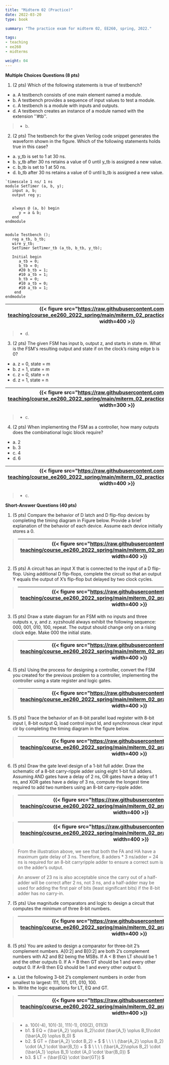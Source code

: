 ```yaml
---
title: "Midterm 02 (Practice)"
date: 2022-03-20
type: book

summary: "The practice exam for midterm 02, EE260, spring, 2022."

tags:
- teaching
- ee260
- midterms

weight: 04
---
```


**Multiple Choices Questions (8 pts)**

1) (2 pts) Which of the following statements is true of testbench?
 - a. A testbench consists of one main element named a module.
 - b. A testbench provides a sequence of input values to test a module.
 - c. A testbench is a module with inputs and outputs.
 - d. A testbench creates an instance of a module named with the extension
   ''#tb''.

> - b.

2) (2 pts) The testbench for the given Verilog code snippet generates the waveform shown in the figure. Which of the following statements holds true in this case?
 - a. y_tb is set to 1 at 30 ns.
 - b. y_tb after 30 ns retains a value of 0 until y_tb is assigned a new value.
 - c. b_tb is set to 1 at 50 ns.
 - d. b_tb after 30 ns retains a value of 0 until b_tb is assigned a new value.

```
`timescale 1 ns/ 1 ns
module SetTimer (a, b, y);
   input a, b; 
   output reg y;


   always @ (a, b) begin
      y = a & b;
   end
endmodule


module Testbench ();
   reg a_tb, b_tb;
   wire y_tb;
   SetTimer SetTimer_tb (a_tb, b_tb, y_tb);
 
   Initial begin
      a_tb = 0;
      b_tb = 0;
      #20 b_tb = 1;
      #10 a_tb = 1;
      b_tb = 0;
      #10 a_tb = 0;
      #10 a_tb = 1;
    end
endmodule
```

| {{< figure src="https://raw.githubusercontent.com/gustybear-teaching/course_ee260_2022_spring/main/miterm_02_practice/images/problem_2.png" width=400 >}} |
| -- |

> - d.

3) (2 pts) The given FSM has input b, output z, and starts in state m. What is the FSM's resulting output and state if on the clock’s rising edge b is 0?
 - a. z = 0, state = m
 - b. z = 1, state = m
 - c. z = 0, state = n
 - d. z = 1, state = n

| {{< figure src="https://raw.githubusercontent.com/gustybear-teaching/course_ee260_2022_spring/main/miterm_02_practice/images/problem_3.png" width=300 >}} |
| -- |

> - c.

4) (2 pts) When implementing the FSM as a controller, how many outputs does the combinational logic block require?
 - a. 2
 - b. 3
 - c. 4
 - d. 6

| {{< figure src="https://raw.githubusercontent.com/gustybear-teaching/course_ee260_2022_spring/main/miterm_02_practice/images/problem_4.png" width=400 >}} |
| -- |

> - c.

**Short-Answer Questions (40 pts)**

1) (5 pts) Compare the behavior of D latch and D flip-flop devices by completing the timing diagram in Figure below. Provide a brief explanation of the behavior of each device. Assume each device initially stores a 0.

> | {{< figure src="https://raw.githubusercontent.com/gustybear-teaching/course_ee260_2022_spring/main/miterm_02_practice/images/solution_1.png" width=400 >}} |
> | -- |

2) (5 pts) A circuit has an input X that is connected to the input of a D flip-flop. Using additional D flip-flops, complete the circuit so that an output Y equals the output of X’s flip-flop but delayed by two clock cycles. 

> | {{< figure src="https://raw.githubusercontent.com/gustybear-teaching/course_ee260_2022_spring/main/miterm_02_practice/images/solution_2.png" width=400 >}} |
> | -- |

3) (5 pts) Draw a state diagram for an FSM with no inputs and three outputs x, y, and z. xyzshould always exhibit the following sequence: 000, 001, 010, 100, repeat. The output should change only on a rising clock edge. Make 000 the initial state.

> | {{< figure src="https://raw.githubusercontent.com/gustybear-teaching/course_ee260_2022_spring/main/miterm_02_practice/images/solution_4.png" width=400 >}} |
> | -- |

4) (5 pts) Using the process for designing a controller, convert the FSM you created for the previous problem to a controller, implementing the controller using a state register and logic gates.

> | {{< figure src="https://raw.githubusercontent.com/gustybear-teaching/course_ee260_2022_spring/main/miterm_02_practice/images/solution_5.png" width=400 >}} |
> | -- |

5) (5 pts) Trace the behavior of an 8-bit parallel load register with 8-bit input I, 8-bit output Q, load control input ld, and synchronous clear input clr by completing the timing diagram in the figure below.

> | {{< figure src="https://raw.githubusercontent.com/gustybear-teaching/course_ee260_2022_spring/main/miterm_02_practice/images/solution_6.png" width=400 >}} |
> | -- |

6) (5 pts) Draw the gate level design of a 1-bit full adder. Draw the schematic of a 8-bit carry-ripple adder using eight 1-bit full adders. Assuming AND gates have a delay of 2 ns, OR gates have a delay of 1 ns, and XOR gates have a delay of 3 ns, compute the longest time required to add two numbers using an 8-bit carry-ripple adder.

> | {{< figure src="https://raw.githubusercontent.com/gustybear-teaching/course_ee260_2022_spring/main/miterm_02_practice/images/solution_7a.png" width=400 >}} |
> | -- |

> | {{< figure src="https://raw.githubusercontent.com/gustybear-teaching/course_ee260_2022_spring/main/miterm_02_practice/images/solution_7b.png" width=400 >}} |
> | -- |

> From the illustration above, we see that both the FA and HA have a maximum gate delay of 3 ns. Therefore, 8 adders * 3 ns/adder = 24 ns is required for an 8-bit carryripple adder to ensure a correct sum is on the adder’s output. 

> An answer of 23 ns is also acceptable since the carry out of a half-adder will be correct after 2 ns, not 3 ns, and a half-adder may be used for adding the first pair of bits (least significant bits) if the 8-bit adder has no carry-in.

7) (5 pts) Use magnitude comparators and logic to design a circuit that computes the minimum of three 8-bit numbers.

> | {{< figure src="https://raw.githubusercontent.com/gustybear-teaching/course_ee260_2022_spring/main/miterm_02_practice/images/solution_8.png" width=400 >}} |
> | -- |

8) (5 pts) You are asked to design a comparator for three-bit 2’s complement numbers. A[0:2] and B[0:2] are both 2’s complement numbers with A2 and B2 being the MSBs. If A < B then LT should be 1 and the other outputs 0. If A > B then GT should be 1 and every other output 0. If A=B then EQ should be 1 and every other output 0.  

- a.	List the following 3-bit 2’s complement numbers in order from smallest to largest: 111, 101, 011, 010, 100.
- b.	Write the logic equations for LT, EQ and GT. 

> | {{< figure src="https://raw.githubusercontent.com/gustybear-teaching/course_ee260_2022_spring/main/miterm_02_practice/images/problem_9.png" width=400 >}} |
> | -- |

> - a. 100(-4), 101(-3), 111(-1), 010(2), 011(3)
> - b1. $ EQ = (\bar{A_2} \oplus B_2)\cdot (\bar{A_1} \oplus B_1)\cdot (\bar{A_0} \oplus B_0) $ 
> - b2. $ GT = (\bar{A_2} \cdot B_2) + $
        $ \ \ \ \ (\bar{A_2} \oplus B_2) \cdot (A_1 \cdot \bar{B_1}) + $
        $ \ \ \ \ (\bar{A_2}\oplus B_2) \cdot (\bar{A_1} \oplus B_1) \cdot (A_0 \cdot \bar{B_0}) $
> - b3. $ LT = (\bar{EQ} \cdot \bar{GT}) $
